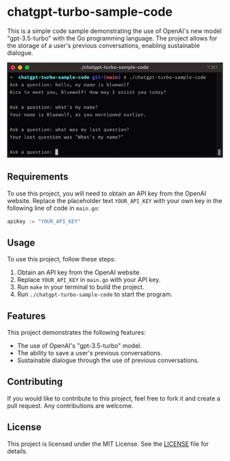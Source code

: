 # chatgpt-turbo-sample-code

This is a simple code sample demonstrating the use of OpenAI's new model "gpt-3.5-turbo" with the Go programming language. The project allows for the storage of a user's previous conversations, enabling sustainable dialogue.  

![Demo](./images/demo.jpeg "Demo")

## Requirements

To use this project, you will need to obtain an API key from the OpenAI website. Replace the placeholder text `YOUR_API_KEY` with your own key in the following line of code in `main.go`:

```go
apiKey := "YOUR_API_KEY"
```


## Usage

To use this project, follow these steps:
1. Obtain an API key from the OpenAI website.
2. Replace `YOUR_API_KEY` in `main.go` with your API key.
3. Run `make` in your terminal to build the project.
4. Run `./chatgpt-turbo-sample-code` to start the program.
## Features

This project demonstrates the following features:
- The use of OpenAI's "gpt-3.5-turbo" model.
- The ability to save a user's previous conversations.
- Sustainable dialogue through the use of previous conversations.
## Contributing

If you would like to contribute to this project, feel free to fork it and create a pull request. Any contributions are welcome.
## License

This project is licensed under the MIT License. See the [LICENSE](https://chat.openai.com/LICENSE)  file for details.